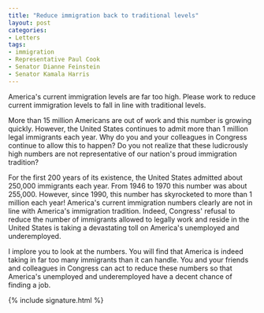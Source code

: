 ```yaml
---
title: "Reduce immigration back to traditional levels"
layout: post
categories:
- Letters
tags:
- immigration
- Representative Paul Cook
- Senator Dianne Feinstein
- Senator Kamala Harris
---
```


America's current immigration levels are far too high. Please work to reduce current immigration levels to fall in line with traditional levels.

More than 15 million Americans are out of work and this number is growing quickly. However, the United States continues to admit more than 1 million legal immigrants each year. Why do you and your colleagues in Congress continue to allow this to happen? Do you not realize that these ludicrously high numbers are not representative of our nation's proud immigration tradition?

For the first 200 years of its existence, the United States admitted about 250,000 immigrants each year. From 1946 to 1970 this number was about 255,000. However, since 1990, this number has skyrocketed to more than 1 million each year! America's current immigration numbers clearly are not in line with America's immigration tradition. Indeed, Congress' refusal to reduce the number of immigrants allowed to legally work and reside in the United States is taking a devastating toll on America's unemployed and underemployed.

I implore you to look at the numbers. You will find that America is indeed taking in far too many immigrants than it can handle. You and your friends and colleagues in Congress can act to reduce these numbers so that America's unemployed and underemployed have a decent chance of finding a job.

{% include signature.html %}
